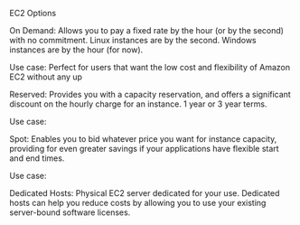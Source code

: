 EC2 Options

On Demand: Allows you to pay a fixed rate by the hour (or by the second) with no commitment. Linux instances are by the second. Windows instances are by the hour (for now).

Use case: Perfect for users that want the low cost and flexibility of Amazon EC2 without any up

Reserved: Provides you with a capacity reservation, and offers a significant discount on the hourly charge for an instance. 1 year or 3 year terms.

Use case:

Spot: Enables you to bid whatever price you want for instance capacity, providing for even greater savings if your applications have flexible start and end times.

Use case:

Dedicated Hosts: Physical EC2 server dedicated for your use. Dedicated hosts can help you reduce costs by allowing you to use your existing server-bound software licenses.



<!--stackedit_data:
eyJoaXN0b3J5IjpbLTEwMjAzMjYyNzFdfQ==
-->